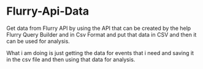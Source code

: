 # Flurry-Api-Data
Get data from Flurry API by using the API that can be created by the help Flurry Query Builder 
and in Csv Format and put that data in CSV and then it can be used for analysis.

What i am doing is just getting the data for events that i need and saving it in the csv file and then
using that data for analysis. 
